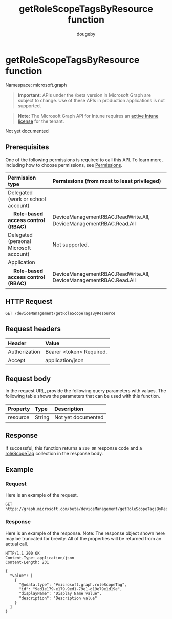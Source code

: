 ﻿---
title: "getRoleScopeTagsByResource function"
description: "Not yet documented"
author: "dougeby"
localization_priority: Normal
ms.prod: "intune"
doc_type: apiPageType
---

# getRoleScopeTagsByResource function

Namespace: microsoft.graph

> **Important:** APIs under the /beta version in Microsoft Graph are subject to change. Use of these APIs in production applications is not supported.

> **Note:** The Microsoft Graph API for Intune requires an [active Intune license](https://go.microsoft.com/fwlink/?linkid=839381) for the tenant.

Not yet documented

## Prerequisites

One of the following permissions is required to call this API. To learn more, including how to choose permissions, see [Permissions](/graph/permissions-reference).

| Permission type                                    | Permissions (from most to least privileged)                       |
| :------------------------------------------------- | :---------------------------------------------------------------- |
| Delegated (work or school account)                 |                                                                   |
| &nbsp; &nbsp; **Role-based access control (RBAC)** | DeviceManagementRBAC.ReadWrite.All, DeviceManagementRBAC.Read.All |
| Delegated (personal Microsoft account)             | Not supported.                                                    |
| Application                                        |                                                                   |
| &nbsp; &nbsp; **Role-based access control (RBAC)** | DeviceManagementRBAC.ReadWrite.All, DeviceManagementRBAC.Read.All |

## HTTP Request

<!-- {
  "blockType": "ignored"
}
-->

```http
GET /deviceManagement/getRoleScopeTagsByResource
```

## Request headers

| Header        | Value                          |
| :------------ | :----------------------------- |
| Authorization | Bearer &lt;token&gt; Required. |
| Accept        | application/json               |

## Request body

In the request URL, provide the following query parameters with values.
The following table shows the parameters that can be used with this function.

| Property | Type   | Description        |
| :------- | :----- | :----------------- |
| resource | String | Not yet documented |

## Response

If successful, this function returns a `200 OK` response code and a [roleScopeTag](../resources/intune-rbac-rolescopetag.md) collection in the response body.

## Example

### Request

Here is an example of the request.

```http
GET https://graph.microsoft.com/beta/deviceManagement/getRoleScopeTagsByResource(resource='parameterValue')
```

### Response

Here is an example of the response. Note: The response object shown here may be truncated for brevity. All of the properties will be returned from an actual call.

```http
HTTP/1.1 200 OK
Content-Type: application/json
Content-Length: 231

{
  "value": [
    {
      "@odata.type": "#microsoft.graph.roleScopeTag",
      "id": "9ed1e179-e179-9ed1-79e1-d19e79e1d19e",
      "displayName": "Display Name value",
      "description": "Description value"
    }
  ]
}
```
